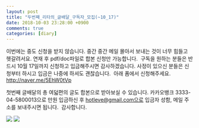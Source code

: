 ```yaml
---
layout: post
title: "두번째_리타의_글배달_구독자_모집(~10_17)"
date: 2018-10-03 23:28:00 +0900
comments: true 
categories: [diary] 
---
```



이번에는 중도 신청을 받지 않습니다. 중간 중간 메일 몰아서 보내는 것이 너무 힘들고 헷갈려서요.
연재 후 pdf/doc파일로 합본 신청만 가능합니다. 
구독을 원하는 분들은 반드시 10월 17일까지 신청하고 입금해주시면 감사하겠습니다.
사정이 있으신 분들은 신청부터 하시고 입금은 나중에 하셔도 괜찮습니다. 
아래 폼에서 신청해주세요. 
http://naver.me/5EhW0tVp


첫번째 글배달의 총 여덟편의 글도 합본으로 받아보실 수 있습니다.
카카오뱅크 3333-04-5800013으로 만원 입금하신 후 hotleve@gmail.com으로 입금자 성함, 메일 주소를 보내주시면 됩니다. 
감사합니다. 
 


![](https://blogfiles.pstatic.net/MjAxODEwMDNfMzQg/MDAxNTM4NTc2NjQ1OTA3.dQo_wp2LofSAgyhJoyN2jzAKb1y_7SQLdFU4uu2xkhkg.WSeAmj2vBS09J3K5qfm4Cfoy8MDH57f3NTMGs19CpPwg.PNG.hotleve/delivery1.png?type=w1) 
![](https://blogfiles.pstatic.net/MjAxODEwMDNfMjE0/MDAxNTM4NTc2NjQ2NDU2.iVLEW9gjanAyn4xz0ERt2pdYG4V9Wd2_JbEEc03hLn4g.vI17NkmcEPBOhvogahlJQkfXg9yatwqF68H34EPYkSog.PNG.hotleve/delivery2.png?type=w1) 
